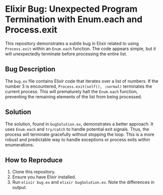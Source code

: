 # Elixir Bug: Unexpected Program Termination with Enum.each and Process.exit

This repository demonstrates a subtle bug in Elixir related to using `Process.exit` within an `Enum.each` function.  The code appears simple, but it will unexpectedly terminate before processing the entire list.

## Bug Description

The `bug.ex` file contains Elixir code that iterates over a list of numbers.  If the number 3 is encountered, `Process.exit(self(), :normal)` terminates the current process.  This will prematurely halt the `Enum.each` function, preventing the remaining elements of the list from being processed.

## Solution

The solution, found in `bugSolution.ex`, demonstrates a better approach. It uses `Enum.each` and `try/catch` to handle potential exit signals. Thus, the process will terminate gracefully without stopping the loop.   This is a more robust and predictable way to handle exceptions or process exits within enumerations.

## How to Reproduce

1. Clone this repository.
2. Ensure you have Elixir installed.
3. Run `elixir bug.ex` and `elixir bugSolution.ex`. Note the differences in output.
